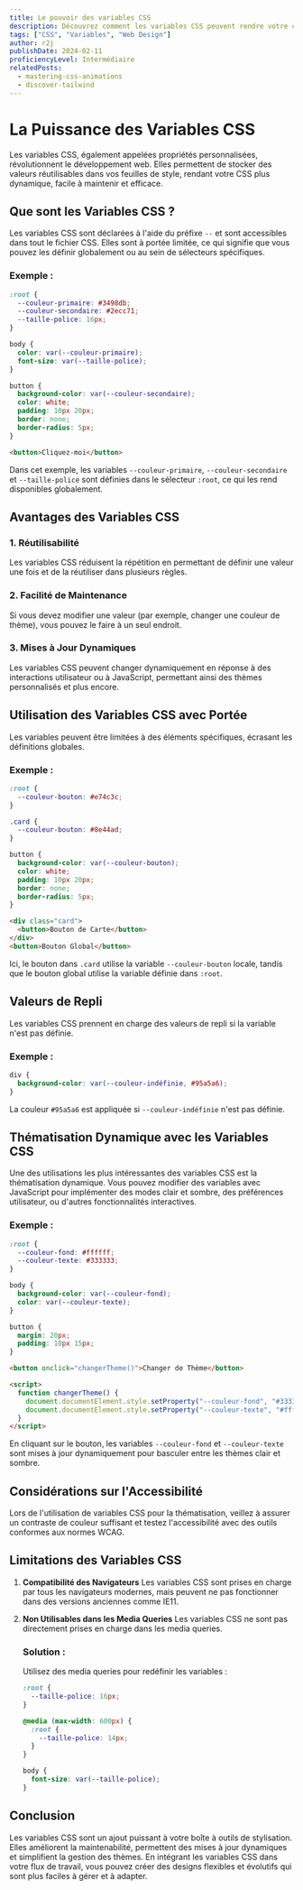 ```yaml
---
title: Le pouvoir des variables CSS
description: Découvrez comment les variables CSS peuvent rendre votre code CSS plus dynamique, maintenable et efficace. Apprenez à déclarer, utiliser et personnaliser des variables CSS pour améliorer vos feuilles de style.
tags: ["CSS", "Variables", "Web Design"]
author: r2j
publishDate: 2024-02-11
proficiencyLevel: Intermédiaire
relatedPosts:
  - mastering-css-animations
  - discover-tailwind
---
```


# La Puissance des Variables CSS

Les variables CSS, également appelées propriétés personnalisées, révolutionnent le développement web. Elles permettent de stocker des valeurs réutilisables dans vos feuilles de style, rendant votre CSS plus dynamique, facile à maintenir et efficace.

## Que sont les Variables CSS ?

Les variables CSS sont déclarées à l'aide du préfixe `--` et sont accessibles dans tout le fichier CSS. Elles sont à portée limitée, ce qui signifie que vous pouvez les définir globalement ou au sein de sélecteurs spécifiques.

### Exemple :

```css
:root {
  --couleur-primaire: #3498db;
  --couleur-secondaire: #2ecc71;
  --taille-police: 16px;
}

body {
  color: var(--couleur-primaire);
  font-size: var(--taille-police);
}

button {
  background-color: var(--couleur-secondaire);
  color: white;
  padding: 10px 20px;
  border: none;
  border-radius: 5px;
}
```

```html
<button>Cliquez-moi</button>
```

Dans cet exemple, les variables `--couleur-primaire`, `--couleur-secondaire` et `--taille-police` sont définies dans le sélecteur `:root`, ce qui les rend disponibles globalement.

## Avantages des Variables CSS

### 1. **Réutilisabilité**

Les variables CSS réduisent la répétition en permettant de définir une valeur une fois et de la réutiliser dans plusieurs règles.

### 2. **Facilité de Maintenance**

Si vous devez modifier une valeur (par exemple, changer une couleur de thème), vous pouvez le faire à un seul endroit.

### 3. **Mises à Jour Dynamiques**

Les variables CSS peuvent changer dynamiquement en réponse à des interactions utilisateur ou à JavaScript, permettant ainsi des thèmes personnalisés et plus encore.

## Utilisation des Variables CSS avec Portée

Les variables peuvent être limitées à des éléments spécifiques, écrasant les définitions globales.

### Exemple :

```css
:root {
  --couleur-bouton: #e74c3c;
}

.card {
  --couleur-bouton: #8e44ad;
}

button {
  background-color: var(--couleur-bouton);
  color: white;
  padding: 10px 20px;
  border: none;
  border-radius: 5px;
}
```

```html
<div class="card">
  <button>Bouton de Carte</button>
</div>
<button>Bouton Global</button>
```

Ici, le bouton dans `.card` utilise la variable `--couleur-bouton` locale, tandis que le bouton global utilise la variable définie dans `:root`.

## Valeurs de Repli

Les variables CSS prennent en charge des valeurs de repli si la variable n'est pas définie.

### Exemple :

```css
div {
  background-color: var(--couleur-indéfinie, #95a5a6);
}
```

La couleur `#95a5a6` est appliquée si `--couleur-indéfinie` n'est pas définie.

## Thématisation Dynamique avec les Variables CSS

Une des utilisations les plus intéressantes des variables CSS est la thématisation dynamique. Vous pouvez modifier des variables avec JavaScript pour implémenter des modes clair et sombre, des préférences utilisateur, ou d'autres fonctionnalités interactives.

### Exemple :

```css
:root {
  --couleur-fond: #ffffff;
  --couleur-texte: #333333;
}

body {
  background-color: var(--couleur-fond);
  color: var(--couleur-texte);
}

button {
  margin: 20px;
  padding: 10px 15px;
}
```

```html
<button onclick="changerTheme()">Changer de Thème</button>

<script>
  function changerTheme() {
    document.documentElement.style.setProperty("--couleur-fond", "#333333");
    document.documentElement.style.setProperty("--couleur-texte", "#ffffff");
  }
</script>
```

En cliquant sur le bouton, les variables `--couleur-fond` et `--couleur-texte` sont mises à jour dynamiquement pour basculer entre les thèmes clair et sombre.

## Considérations sur l'Accessibilité

Lors de l'utilisation de variables CSS pour la thématisation, veillez à assurer un contraste de couleur suffisant et testez l'accessibilité avec des outils conformes aux normes WCAG.

## Limitations des Variables CSS

1. **Compatibilité des Navigateurs**
   Les variables CSS sont prises en charge par tous les navigateurs modernes, mais peuvent ne pas fonctionner dans des versions anciennes comme IE11.

2. **Non Utilisables dans les Media Queries**
   Les variables CSS ne sont pas directement prises en charge dans les media queries.

   ### Solution :

   Utilisez des media queries pour redéfinir les variables :

   ```css
   :root {
     --taille-police: 16px;
   }

   @media (max-width: 600px) {
     :root {
       --taille-police: 14px;
     }
   }

   body {
     font-size: var(--taille-police);
   }
   ```

## Conclusion

Les variables CSS sont un ajout puissant à votre boîte à outils de stylisation. Elles améliorent la maintenabilité, permettent des mises à jour dynamiques et simplifient la gestion des thèmes. En intégrant les variables CSS dans votre flux de travail, vous pouvez créer des designs flexibles et évolutifs qui sont plus faciles à gérer et à adapter.
